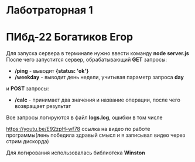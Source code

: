# Лаботраторная 1 
# ПИбд-22 Богатиков Егор

Для запуска сервера в терминале нужно ввести команду **node server.js**
После чего запустится сервер, обрабатывающий **GET** запросы:
* **/ping** - выводит **{status: 'ok'}**
* **/weekday** - выводит день недели, учитывая параметр запроса **day**

и **POST** запросы:
* **/сalc** - принимает два значения и название операции, после чего возвращает результат

Все запросы логируются в файл **logs.log**, ошибки в том числе

https://youtu.be/E92zpH-wf78 ссылка на видео по работе программы(лень победила здравый смысл и я записывал видео через стрим дискорда)

Для логирования использовалась библиотека **Winston**
